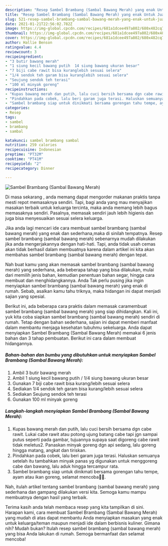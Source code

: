 ```yaml
---
description: "Resep Sambel Brambang (Sambal Bawang Merah) yang enak Untuk Jualan"
title: "Resep Sambel Brambang (Sambal Bawang Merah) yang enak Untuk Jualan"
slug: 521-resep-sambel-brambang-sambal-bawang-merah-yang-enak-untuk-jualan
date: 2021-01-21T22:56:02.782Z
image: https://img-global.cpcdn.com/recipes/681a1dcee497a802/680x482cq70/sambel-brambang-sambal-bawang-merah-foto-resep-utama.jpg
thumbnail: https://img-global.cpcdn.com/recipes/681a1dcee497a802/680x482cq70/sambel-brambang-sambal-bawang-merah-foto-resep-utama.jpg
cover: https://img-global.cpcdn.com/recipes/681a1dcee497a802/680x482cq70/sambel-brambang-sambal-bawang-merah-foto-resep-utama.jpg
author: Hallie Benson
ratingvalue: 4.4
reviewcount: 3
recipeingredient:
- "3 butir bawang merah"
- "1 siung kecil bawang putih  14 siung bawang ukuran besar"
- "7 biji cabe rawit bisa kuranglebih sesuai selera"
- "1/4 sendok teh garam bisa kuranglebih sesuai selera"
- "Seujung sendok teh terasi"
- "100 ml minyak goreng"
recipeinstructions:
- "Kupas bawang merah dan putih, lalu cuci bersih bersama dgn cabe rawit. Lukai cabe rawit atau potong ujung batang cabe tapi jgn sampai putus seperti pada gambar, tujuannya supaya saat digoreng cabe rawit tidak meletus2. Panaskan minyak goreng dgn api sedang, lalu goreng hingga matang, angkat dan tiriskan."
- "Pindahkan pada cobek, lalu beri garam juga terasi. Haluskan semuanya setelah itu tambahkan minyak panas yg digunakan untuk menggoreng cabe dan bawang, lalu aduk hingga tercampur rata."
- "Sambel brambang siap untuk dinikmati bersama gorengan tahu tempe, ayam atau ikan goreng, selamat mencoba🙏🥰."
categories:
- Resep
tags:
- sambel
- brambang
- sambal

katakunci: sambel brambang sambal 
nutrition: 259 calories
recipecuisine: Indonesian
preptime: "PT32M"
cooktime: "PT41M"
recipeyield: "2"
recipecategory: Dinner

---
```



![Sambel Brambang (Sambal Bawang Merah)](https://img-global.cpcdn.com/recipes/681a1dcee497a802/680x482cq70/sambel-brambang-sambal-bawang-merah-foto-resep-utama.jpg)

Di masa  sekarang , anda memang dapat mengorder makanan praktis tanpa mesti repot memasaknya sendiri. Tapi, bagi anda yang mau menyajikan masakan terbaik untuk keluarga tercinta, maka anda memang lebih bagus memasaknya sendiri. Pasalnya, memasak sendiri jauh lebih higienis dan juga bisa menyesuaikan sesuai selera keluarga.

Jika anda lagi mencari ide cara membuat sambel brambang (sambal bawang merah) yang enak dan sederhana,maka di sinilah tempatnya. Resep sambel brambang (sambal bawang merah)  sebenarnya mudah dilakukan jika anda mengerjakannya dengan hati-hati. Tapi, anda tidak usah cemas akan tidak berhasil dalam membuatnya 
karena dalam artikel ini kita akan membahas sambel brambang (sambal bawang merah) dengan tepat.  



Nah buat kamu yang akan memasak sambel brambang (sambal bawang merah) yang sederhana, ada beberapa tahap yang bisa dilakukan, mulai dari memilih jenis bahan, kemudian penentuan bahan segar, hingga cara membuat dan menghidangkannya. Anda Tak perlu pusing jika ingin menyiapkan sambel brambang (sambal bawang merah) yang enak di rumah. Sebab, asalkan kamu  tahu triknya, maka hidangan ini dapat menjadi sajian yang spesial.

Berikut ini, ada beberapa cara praktis  dalam memasak caramembuat sambel brambang (sambal bawang merah) yang siap dihidangkan. Kali ini, yuk kita coba siapkan sambel brambang (sambal bawang merah) sendiri di rumah. Tetap dengan bahan sederhana, sajian ini dapat memberi manfaat dalam membantu menjaga kesehatan tubuhmu sekeluarga. Anda dapat menyiapkan Sambel Brambang (Sambal Bawang Merah) memakai 6 jenis bahan dan 3 tahap pembuatan. Berikut ini cara dalam membuat hidangannya.

<!--inarticleads1-->

##### Bahan-bahan dan bumbu yang dibutuhkan untuk menyiapkan Sambel Brambang (Sambal Bawang Merah):

1. Ambil 3 butir bawang merah
1. Ambil 1 siung kecil bawang putih / 1/4 siung bawang ukuran besar
1. Gunakan 7 biji cabe rawit bisa kurang/lebih sesuai selera
1. Sediakan 1/4 sendok teh garam bisa kurang/lebih sesuai selera
1. Sediakan Seujung sendok teh terasi
1. Gunakan 100 ml minyak goreng




<!--inarticleads2-->

##### Langkah-langkah menyiapkan Sambel Brambang (Sambal Bawang Merah):

1. Kupas bawang merah dan putih, lalu cuci bersih bersama dgn cabe rawit. Lukai cabe rawit atau potong ujung batang cabe tapi jgn sampai putus seperti pada gambar, tujuannya supaya saat digoreng cabe rawit tidak meletus2. Panaskan minyak goreng dgn api sedang, lalu goreng hingga matang, angkat dan tiriskan.
1. Pindahkan pada cobek, lalu beri garam juga terasi. Haluskan semuanya setelah itu tambahkan minyak panas yg digunakan untuk menggoreng cabe dan bawang, lalu aduk hingga tercampur rata.
1. Sambel brambang siap untuk dinikmati bersama gorengan tahu tempe, ayam atau ikan goreng, selamat mencoba🙏🥰.




Nah, itulah artikel tentang  sambel brambang (sambal bawang merah)  yang sederhana dan gampang dilakukan versi kita. Semoga kamu mampu membuatnya dengan hasil yang terbaik. 

Terima kasih anda telah membaca resep yang kita tampilkan di sini. Harapan kami, cara membuat  Sambel Brambang (Sambal Bawang Merah) yang mudah di atas dapat membantu Anda menyiapkan masakan yang enak untuk keluarga/teman maupun menjadi ide dalam berbisnis kuliner. Gimana nih? Mudah bukan? Itulah resep sambel brambang (sambal bawang merah) yang bisa Anda lakukan di rumah. Semoga bermanfaat dan selamat mencoba!

